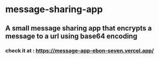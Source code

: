 # message-sharing-app 

## A small message sharing app that encrypts a message to a url using base64 encoding 

### check it at : https://message-app-ebon-seven.vercel.app/

